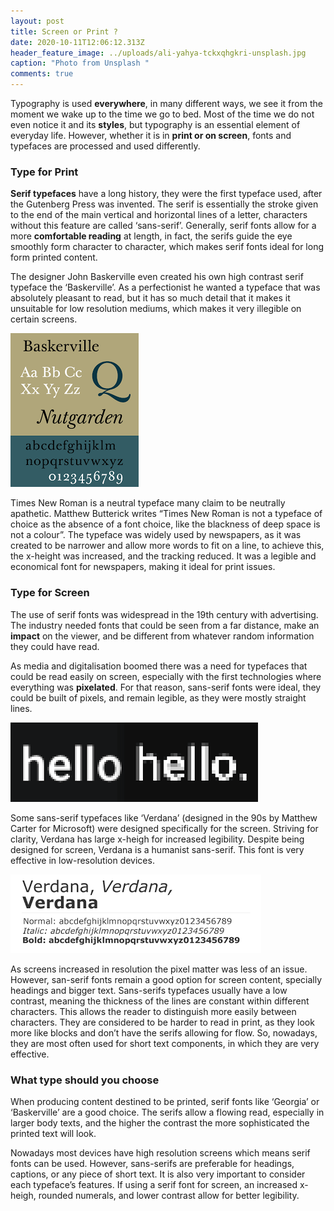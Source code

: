 ```yaml
---
layout: post
title: Screen or Print ?
date: 2020-10-11T12:06:12.313Z
header_feature_image: ../uploads/ali-yahya-tckxqhgkri-unsplash.jpg
caption: "Photo from Unsplash "
comments: true
---
```

Typography is used **everywhere**, in many different ways, we see it from the moment we wake up to the time we go to bed. Most of the time we do not even notice it and its **styles**, but typography is an essential element of everyday life. However, whether it is in **print or on screen**, fonts and typefaces are processed and used differently.

### Type for Print

**Serif typefaces** have a long history, they were the first typeface used, after the Gutenberg Press was invented. The serif is essentially the stroke given to the end of the main vertical and horizontal lines of a letter, characters without this feature are called ‘sans-serif’. Generally, serif fonts allow for a more **comfortable reading** at length, in fact, the serifs guide the eye smoothly form character to character, which makes serif fonts ideal for long form printed content.

The designer John Baskerville even created his own high contrast serif typeface the ‘Baskerville’. As a perfectionist he wanted a typeface that was absolutely pleasant to read, but it has so much detail that it makes it unsuitable for low resolution mediums, which makes it very illegible on certain screens. 

![Baskerville font](../uploads/unknown.png "Baskerville font")

Times New Roman is a neutral typeface many claim to be neutrally apathetic. Matthew Butterick writes “Times New Roman is not a typeface of choice as the absence of a font choice, like the blackness of deep space is not a colour”. The typeface was widely used by newspapers, as it was created to be narrower and allow more words to fit on a line, to achieve this, the x-height was increased, and the tracking reduced. It was a legible and economical font for newspapers, making it ideal for print issues.

### Type for Screen

The use of serif fonts was widespread in the 19th century with advertising. The industry needed fonts that could be seen from a far distance, make an **impact** on the viewer, and be different from whatever random information they could have read.

As media and digitalisation boomed there was a need for typefaces that could be read easily on screen, especially with the first technologies where everything was **pixelated**. For that reason, sans-serif fonts were ideal, they could be built of pixels, and remain legible, as they were mostly straight lines.

![Text on low resolution screen](../uploads/unknown-2.png "Text on low resolution screen")

Some sans-serif typefaces like ‘Verdana’ (designed in the 90s by Matthew Carter for Microsoft) were designed specifically for the screen. Striving for clarity, Verdana has large x-heigh for increased legibility. Despite being designed for screen, Verdana is a humanist sans-serif. This font is very effective in low-resolution devices.

![Verdana font](../uploads/unknown-1.png "Verdana font")

As screens increased in resolution the pixel matter was less of an issue. However, san-serif fonts remain a good option for screen content, specially headings and bigger text. Sans-serifs typefaces usually have a low contrast, meaning the thickness of the lines are constant within different characters. This allows the reader to distinguish more easily between characters. They are considered to be harder to read in print, as they look more like blocks and don’t have the serifs allowing for flow. So, nowadays, they are most often used for short text components, in which they are very effective.

### What type should you choose

When producing content destined to be printed, serif fonts like ‘Georgia’ or ‘Baskerville’ are a good choice. The serifs allow a flowing read, especially in larger body texts, and the higher the contrast the more sophisticated the printed text will look.

Nowadays most devices have high resolution screens which means serif fonts can be used. However, sans-serifs are preferable for headings, captions, or any piece of short text. It is also very important to consider each typeface’s features. If using a serif font for screen, an increased x-heigh, rounded numerals, and lower contrast allow for better legibility.